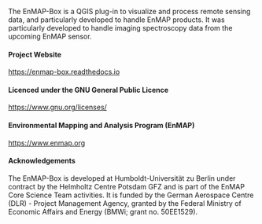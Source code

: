 The EnMAP-Box is a QGIS plug-in to visualize and process remote sensing data, and particularly developed to
handle EnMAP products. It was particularly developed to handle imaging spectroscopy data
from the upcoming EnMAP sensor.

#### Project Website

https://enmap-box.readthedocs.io

#### Licenced under the GNU General Public Licence

https://www.gnu.org/licenses/

#### Environmental Mapping and Analysis Program (EnMAP)

https://www.enmap.org

#### Acknowledgements

The EnMAP-Box is developed at Humboldt-Universität zu Berlin under contract by the Helmholtz Centre
Potsdam GFZ and is part of the EnMAP Core Science Team activities.
It is funded by the German Aerospace Centre (DLR) - Project Management Agency,
granted by the Federal Ministry of Economic Affairs and Energy (BMWi; grant no. 50EE1529).
